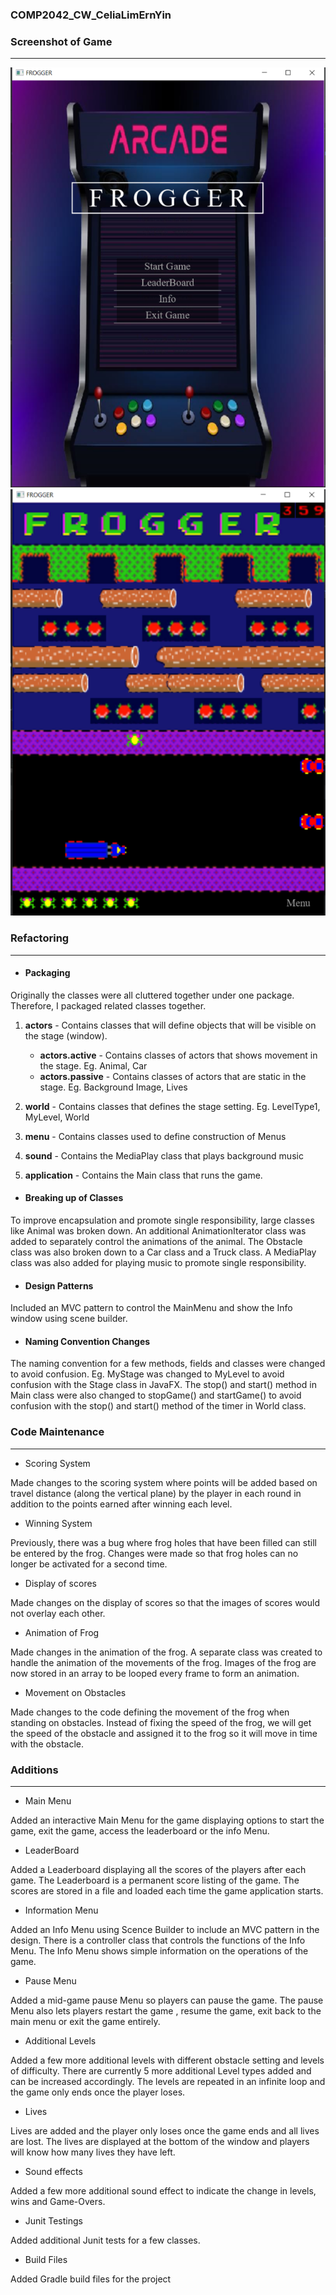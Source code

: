 ### COMP2042_CW_CeliaLimErnYin

### Screenshot of Game 
---
![Image test](src/main/resources/images/FroggerMain.png)
![Image test](src/main/resources/images/FroggerGame.png)


### Refactoring 
---
- <h4>Packaging</h4>

Originally the classes were all cluttered together under one package. Therefore, I packaged related classes together.
1. **actors** - Contains classes that will define objects that will be visible on the stage (window).
   
   - **actors.active** - Contains classes of actors that shows movement in the stage. Eg. Animal, Car
   - **actors.passive** - Contains classes of actors that are static in the stage. Eg. Background Image, Lives

2. **world** - Contains classes that defines the stage setting. Eg. LevelType1, MyLevel, World

3. **menu** - Contains classes used to define construction of Menus

4. **sound** - Contains the MediaPlay class that plays background music

5. **application** - Contains the Main class that runs the game.

- <h4>Breaking up of Classes</h4>  

To improve encapsulation and promote single responsibility, large classes like Animal was broken down. An additional AnimationIterator class was added to separately control the animations of the animal.
The Obstacle class was also broken down to a Car class and a Truck class. 
A MediaPlay class was also added for playing music to promote single responsibility.  

- <h4> Design Patterns</h4> 

Included an MVC pattern to control the MainMenu and show the Info window using scene builder. 

- <h4>Naming Convention Changes</h4>
The naming convention for a few methods, fields and classes were changed to avoid confusion. 
Eg. MyStage was changed to MyLevel to avoid confusion with the Stage class in JavaFX.
The stop() and start() method in Main class were also changed to stopGame() and startGame() to avoid 
confusion with the stop() and start() method of the timer in World class.

### Code Maintenance
---

- Scoring System

Made changes to the scoring system where points will be added based on travel distance (along the vertical plane) by the player in each round in addition to the 
points earned after winning each level.

- Winning System

Previously, there was a bug where frog holes that have been filled can still be entered by the frog.
Changes were made so that frog holes can no longer be activated for a second time. 

- Display of scores

Made changes on the display of scores so that the images of scores would not overlay each other.

- Animation of Frog

Made changes in the animation of the frog. A separate class was created to handle the animation of the movements of the frog.
Images of the frog are now stored in an array to be looped every frame to form an animation.

- Movement on Obstacles

Made changes to the code defining the movement of the frog when standing on obstacles. Instead of fixing the speed of the frog, we will get the speed of the obstacle and assigned it to the frog
so it will move in time with the obstacle.


### Additions
---

- Main Menu 

Added an interactive Main Menu for the game displaying options to start the game, exit the game, access the leaderboard or the info Menu.

- LeaderBoard

Added a Leaderboard displaying all the scores of the players after each game. The Leaderboard is a permanent score listing of the game.
The scores are stored in a file and loaded each time the game application starts.

- Information Menu

Added an Info Menu using Scence Builder to include an MVC pattern in the design. There is a controller class that controls the functions of the Info Menu.
The Info Menu shows simple information on the operations of the game.

- Pause Menu

Added a mid-game pause Menu so players can pause the game. The pause Menu also lets players restart the game , resume the game, exit back to the main menu or exit the game entirely.

- Additional Levels

Added a few more additional levels with different obstacle setting and levels of difficulty. There are currently 5 more additional Level types added and can be increased accordingly.
The levels are repeated in an infinite loop and the game only ends once the player loses.

- Lives

Lives are added and the player only loses once the game ends and all lives are lost.
The lives are displayed at the bottom of the window and players will know how many lives they have left.

- Sound effects

Added a few more additional sound effect to indicate the change in levels, wins and Game-Overs.

- Junit Testings

Added additional Junit tests for a few classes.

- Build Files

Added Gradle build files for the project 

